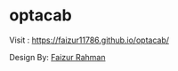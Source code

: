 # optacab

Visit : https://faizur11786.github.io/optacab/

<p>
    Design By:
    <a
        href="https://www.linkedin.com/in/faizur-rahman-ba0010154"
        target="_blank"
        >Faizur Rahman</a
    >
</p>
